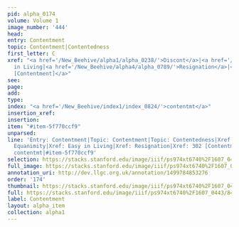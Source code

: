 ```yaml
---
pid: alpha_0174
volume: Volume 1
image_number: '444'
head: 
entry: Contentment
topic: Contentment|Contentedness
first_letter: C
xref: "<a href='/New_Beehive/alpha1/alpha_0238/'>Discont</a>|<a href='/New_Beehive/alpha2/alpha_0288/'>Equanimity</a>|Easy
  in Living|<a href='/New_Beehive/alpha4/alpha_0789/'>Resignation</a>|<a href='/New_Beehive/toc/toc2_092/'>302
  [Contentment]</a>"
see: 
page: 
add: 
type: 
index: "<a href='/New_Beehive/index1/index_0824/'>contentmt</a>"
insertion_xref: 
insertion: 
item: "#item-5f770ccf9"
unparsed: 
line: 'Entry: Contentment|Topic: Contentment|Topic: Contentedness|Xref: Discont|Xref:
  Equanimity|Xref: Easy in Living|Xref: Resignation|Xref: 302 [Contentment]|Index:
  contentmt|#item-5f770ccf9'
selection: https://stacks.stanford.edu/image/iiif/ps974xt6740%2F1607_0443/843,3266,3010,788/full/0/default.jpg
full_image: https://stacks.stanford.edu/image/iiif/ps974xt6740%2F1607_0443/full/full/0/default.jpg
annotation_uri: http://dev.llgc.org.uk/annotation/1499784853276
order: '174'
thumbnail: https://stacks.stanford.edu/image/iiif/ps974xt6740%2F1607_0443/843,3266,600,180/250,/0/default.jpg
full: https://stacks.stanford.edu/image/iiif/ps974xt6740%2F1607_0443/843,3266,3010,788/full/0/default.jpg
label: Contentment
layout: alpha_item
collection: alpha1
---
```

